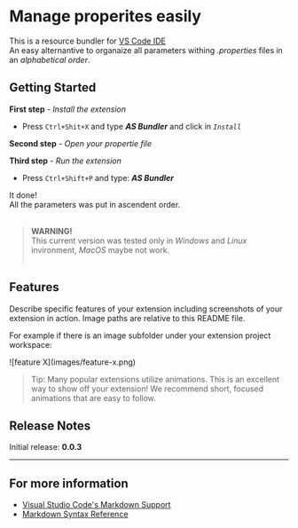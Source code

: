 # Manage properites easily

This is a resource bundler for [VS Code IDE](https://code.visualstudio.com/)<br>
An easy alternantive to organaize all parameters withing _.properties_  files in an _alphabetical order_.

## Getting Started
**First step** - _Install the extension_

* Press `Ctrl+Shit+X` and type **_AS Bundler_** and click in _`Install`_

**Second step** - _Open your propertie file_

**Third step** - _Run the extension_

* Press `Ctrl+Shift+P` and type: **_AS Bundler_**

It done!<br>
All the parameters was put in ascendent order.<br><br>

> **WARNING!** <br>This current version was tested only in _Windows_ and _Linux_ invironment, _MacOS_ maybe not work.<br><br>

## Features

Describe specific features of your extension including screenshots of your extension in action. Image paths are relative to this README file.

For example if there is an image subfolder under your extension project workspace:

\!\[feature X\]\(images/feature-x.png\)

> Tip: Many popular extensions utilize animations. This is an excellent way to show off your extension! We recommend short, focused animations that are easy to follow.


## Release Notes

Initial release: **0.0.3**


---

## For more information

* [Visual Studio Code's Markdown Support](http://code.visualstudio.com/docs/languages/markdown)
* [Markdown Syntax Reference](https://help.github.com/articles/markdown-basics/)

